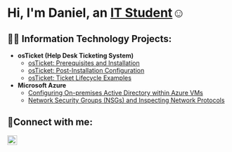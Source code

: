 <h1>Hi, I'm Daniel, an <a href="https://linkedin.com/in/daniel-h-b5314a284">IT Student</a>☺</h1>

<h2>👨‍💻 Information Technology Projects:</h2>

- <b>osTicket (Help Desk Ticketing System)</b>
  - [osTicket: Prerequisites and Installation](https://github.com/danielhoodd/osticket-prereqs)
  - [osTicket: Post-Installation Configuration](https://github.com/danielhoodd/post-install-config)
  - [osTicket: Ticket Lifecycle Examples](https://github.com/danielhoodd/ticket-lifecycle)
- <b>Microsoft Azure</b>
  - [Configuring On-premises Active Directory within Azure VMs](https://github.com/danielhoodd/configure-ad)
  - [Network Security Groups (NSGs) and Inspecting Network Protocols](https://github.com/danielhoodd/azure-network-protocols)

<h2>🤳Connect with me:</h2>

[<img align="left" alt="Daniel | LinkedIn" width="22px" src="https://cdn.jsdelivr.net/npm/simple-icons@v3/icons/linkedin.svg"
   />][linkedin]

[linkedin]: www.linkedin.com/in/daniel-h-b5314a284

